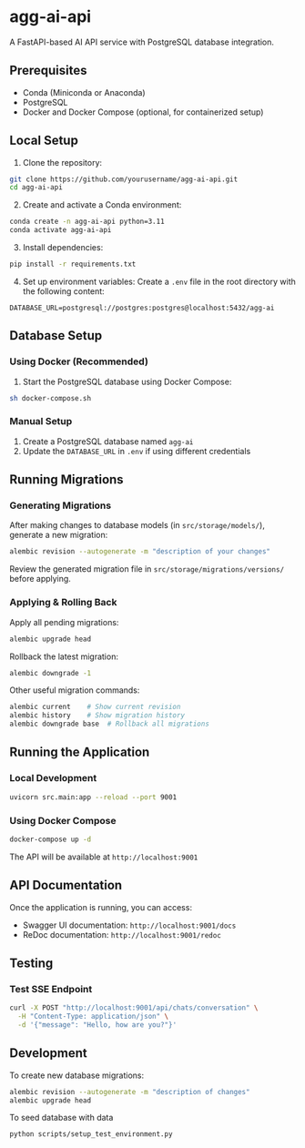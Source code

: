 # agg-ai-api

A FastAPI-based AI API service with PostgreSQL database integration.

## Prerequisites

- Conda (Miniconda or Anaconda)
- PostgreSQL
- Docker and Docker Compose (optional, for containerized setup)

## Local Setup

1. Clone the repository:
```bash
git clone https://github.com/yourusername/agg-ai-api.git
cd agg-ai-api
```

2. Create and activate a Conda environment:
```bash
conda create -n agg-ai-api python=3.11
conda activate agg-ai-api
```

3. Install dependencies:
```bash
pip install -r requirements.txt
```

4. Set up environment variables:
Create a `.env` file in the root directory with the following content:
```
DATABASE_URL=postgresql://postgres:postgres@localhost:5432/agg-ai
```

## Database Setup

### Using Docker (Recommended)
1. Start the PostgreSQL database using Docker Compose:
```bash
sh docker-compose.sh
```

### Manual Setup
1. Create a PostgreSQL database named `agg-ai`
2. Update the `DATABASE_URL` in `.env` if using different credentials

## Running Migrations

### Generating Migrations
After making changes to database models (in `src/storage/models/`), generate a new migration:
```bash
alembic revision --autogenerate -m "description of your changes"
```
Review the generated migration file in `src/storage/migrations/versions/` before applying.

### Applying & Rolling Back
Apply all pending migrations:
```bash
alembic upgrade head
```

Rollback the latest migration:
```bash
alembic downgrade -1
```

Other useful migration commands:
```bash
alembic current    # Show current revision
alembic history    # Show migration history
alembic downgrade base  # Rollback all migrations
```

## Running the Application

### Local Development
```bash
uvicorn src.main:app --reload --port 9001
```

### Using Docker Compose
```bash
docker-compose up -d
```

The API will be available at `http://localhost:9001`

## API Documentation

Once the application is running, you can access:
- Swagger UI documentation: `http://localhost:9001/docs`
- ReDoc documentation: `http://localhost:9001/redoc`

## Testing

### Test SSE Endpoint
```bash
curl -X POST "http://localhost:9001/api/chats/conversation" \
  -H "Content-Type: application/json" \
  -d '{"message": "Hello, how are you?"}'
```

## Development

To create new database migrations:
```bash
alembic revision --autogenerate -m "description of changes"
alembic upgrade head
```

To seed database with data
```
python scripts/setup_test_environment.py
```
